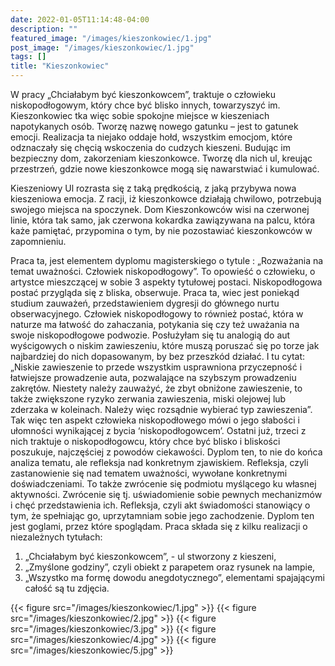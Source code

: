 ```yaml
---
date: 2022-01-05T11:14:48-04:00
description: ""
featured_image: "/images/kieszonkowiec/1.jpg"
post_image: "/images/kieszonkowiec/1.jpg"
tags: []
title: "Kieszonkowiec"
---
```


W pracy „Chciałabym być kieszonkowcem”, traktuje o człowieku niskopodłogowym, który chce być blisko innych, towarzyszyć im. Kieszonkowiec tka więc sobie spokojne miejsce w kieszeniach napotykanych osób. Tworzę nazwę nowego gatunku – jest to gatunek emocji. Realizacja ta niejako oddaje hołd, wszystkim emocjom, które odznaczały się chęcią wskoczenia do cudzych kieszeni. Budując im bezpieczny dom, zakorzeniam kieszonkowce. Tworzę dla nich ul, kreując przestrzeń, gdzie nowe kieszonkowce mogą się nawarstwiać i kumulować.

Kieszeniowy Ul rozrasta się z taką prędkością, z jaką przybywa nowa kieszeniowa emocja. Z racji, iż kieszonkowce działają chwilowo, potrzebują swojego miejsca na spoczynek.
Dom Kieszonkowców wisi na czerwonej linie, która tak samo, jak czerwona kokardka zawiązywana na palcu, która każe pamiętać, przypomina o tym, by nie pozostawiać kieszonkowców w zapomnieniu.

Praca ta, jest elementem dyplomu magisterskiego o tytule : „Rozważania na temat uważności. Człowiek niskopodłogowy”. To opowieść o człowieku, o artystce mieszczącej w sobie 3 aspekty tytułowej postaci. Niskopodłogowa postać przygląda się z bliska, obserwuje. Praca ta, wiec jest poniekąd studium zauważeń, przedstawieniem dygresji do głównego nurtu obserwacyjnego. Człowiek niskopodłogowy to również postać, która w naturze ma łatwość do zahaczania, potykania się czy też uważania na swoje niskopodłogowe podwozie. Posłużyłam się tu analogią do aut wyścigowych o niskim zawieszeniu, które muszą poruszać się po torze jak najbardziej do nich dopasowanym, by bez przeszkód działać. I tu cytat: „Niskie zawieszenie to przede wszystkim usprawniona przyczepność i łatwiejsze prowadzenie auta, pozwalające na szybszym prowadzeniu zakrętów. Niestety należy zauważyć, że zbyt obniżone zawieszenie, to także zwiększone ryzyko zerwania zawieszenia, miski olejowej lub zderzaka w koleinach. Należy więc rozsądnie wybierać typ zawieszenia”. Tak więc ten aspekt człowieka niskopodłowego mówi o jego słabości i ułomności wynikającej z bycia ‘niskopodłogowcem’. Ostatni już, trzeci z nich traktuje o niskopodłogowcu, który chce być blisko i bliskości poszukuje, najczęściej z powodów ciekawości.
Dyplom ten, to nie do końca analiza tematu, ale refleksja nad konkretnym zjawiskiem. Refleksja, czyli zastanowienie się nad tematem uważności, wywołane konkretnymi doświadczeniami. To także zwrócenie się podmiotu myślącego ku własnej aktywności. Zwrócenie się tj. uświadomienie sobie pewnych mechanizmów i chęć przedstawienia ich. Refleksja, czyli akt świadomości stanowiący o tym, że spełniając go, uprzytamniam sobie jego zachodzenie. Dyplom ten jest goglami, przez które spoglądam.
Praca składa się z kilku realizacji o niezależnych tytułach:
1. „Chciałabym być kieszonkowcem”, - ul stworzony z kieszeni,
2. „Zmyślone godziny”, czyli obiekt z parapetem oraz rysunek na lampie, 
3. „Wszystko ma formę dowodu anegdotycznego”, elementami spajającymi całość są tu zdjęcia.  


{{< figure src="/images/kieszonkowiec/1.jpg" >}}
{{< figure src="/images/kieszonkowiec/2.jpg" >}}
{{< figure src="/images/kieszonkowiec/3.jpg" >}}
{{< figure src="/images/kieszonkowiec/4.jpg" >}}
{{< figure src="/images/kieszonkowiec/5.jpg" >}}